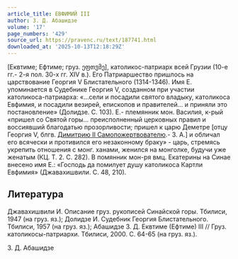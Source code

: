 ```yaml
---
article_title: ЕВФИМИЙ III
author: З. Д. Абашидзе
volume: '17'
page_numbers: '429'
source_url: https://pravenc.ru/text/187741.html
downloaded_at: '2025-10-13T12:18:29Z'
---
```


[Еквтиме; Ефтиме; груз. ეფთჳმე], католикос-патриарх всей Грузии (10-е гг.- 2-я пол. 30-х гг. XIV в.). Его Патриаршество пришлось на царствование Георгия V Блистательного (1314-1346). Имя Е. упоминается в Судебнике Георгия V, созданном при участии католикоса-патриарха: «…сели и посадили святого владыку, католикоса Евфимия, и посадили везирей, епископов и правителей... и приняли это постановление» (Долидзе. С. 103). Е.- племянник мон. Василия, к-рый «пришел со Святой горы... преисполненный церковных правил и воссиявший благодатью прозорливости; пришел к царю Деметре [отцу Георгия V, блгв. [Димитрию II Самопожертвователю](<https://pravenc.ru/text/Димитрию II Самопожертвователю.html>).- З. А.] и обличал его всячески и противился его незаконному браку» - царь, стремясь укрепить отношения с монг. ханами, женился на монголке, будучи уже женатым (КЦ. Т. 2. С. 282). В помянник мон-ря вмц. Екатерины на Синае внесено имя Е.: «Господь да помилует душу католикоса Картли Евфимия» (Джавахишвили. С. 48, 210).

## Литература

Джавахишвили И. Описание груз. рукописей Синайской горы. Тбилиси, 1947 (на груз. яз.); Долидзе И. Судебник Георгия Блистательного. Тбилиси, 1957 (на груз. яз.); Абашидзе З. Д. Еквтиме (Ефтиме) III // Груз. католикосы-патриархи. Тбилиси, 2000. С. 64-65 (на груз. яз.).

З. Д. Абашидзе
